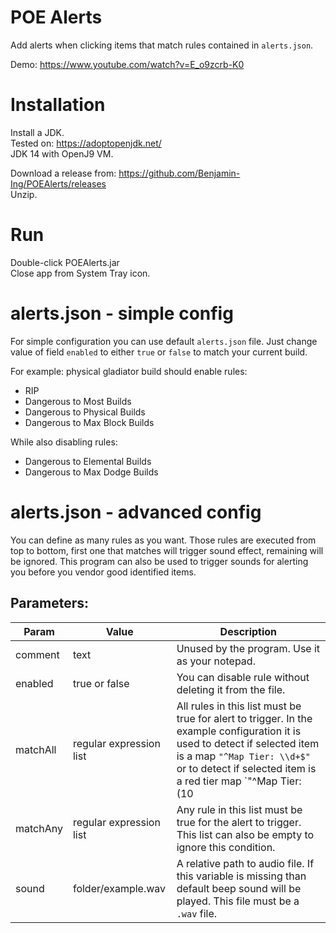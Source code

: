 # POE Alerts

Add alerts when clicking items that match rules contained in `alerts.json`.

Demo: https://www.youtube.com/watch?v=E_o9zcrb-K0

# Installation

Install a JDK.\
Tested on: https://adoptopenjdk.net/ \
JDK 14 with OpenJ9 VM.

Download a release from: https://github.com/Benjamin-Ing/POEAlerts/releases \
Unzip.

# Run

Double-click POEAlerts.jar\
Close app from System Tray icon.

# alerts.json - simple config

For simple configuration you can use default `alerts.json` file. Just change value of field `enabled` to either `true` or `false` to match your current build.

For example: physical gladiator build should enable rules:

-   RIP
-   Dangerous to Most Builds
-   Dangerous to Physical Builds
-   Dangerous to Max Block Builds

While also disabling rules:

-   Dangerous to Elemental Builds
-   Dangerous to Max Dodge Builds

# alerts.json - advanced config

You can define as many rules as you want. Those rules are executed from top to bottom, first one that matches will trigger sound effect, remaining will be ignored. This program can also be used to trigger sounds for alerting you before you vendor good identified items.

## Parameters:

| Param    | Value                   | Description                                             |
| -------- | ----------------------- | ------------------------------------------------------- |
| comment  | text                    | Unused by the program. Use it as your notepad.          |
| enabled  | true or false           | You can disable rule without deleting it from the file. |
| matchAll | regular expression list | All rules in this list must be true for alert to trigger. In the example configuration it is used to detect if selected item is a map `"^Map Tier: \\d+$"` or to detect if selected item is a red tier map `"^Map Tier: (10|11|12|13|14|15)$"` . |
| matchAny | regular expression list | Any rule in this list must be true for the alert to trigger. This list can also be empty to ignore this condition. |
| sound | folder/example.wav | A relative path to audio file. If this variable is missing than default beep sound will be played. This file must be a `.wav` file. |
